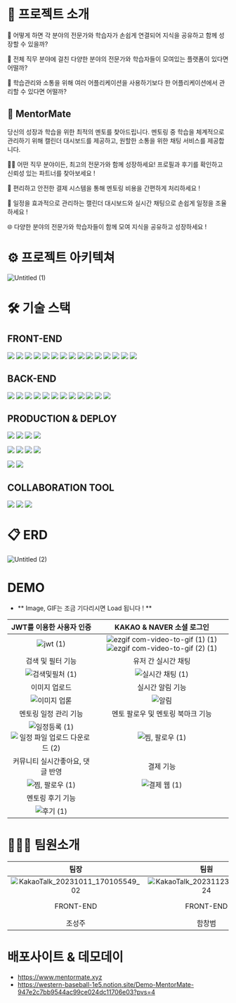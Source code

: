 # 📎 프로젝트 소개

💭 어떻게 하면 각 분야의 전문가와 학습자가 손쉽게 연결되어 지식을 공유하고 함께 성장할 수 있을까?

💭 전체 직무 분야에 걸친 다양한 분야의 전문가와 학습자들이 모여있는 플랫폼이 있다면 어떨까?

💭 학습관리와 소통을 위해 여러 어플리케이션을 사용하기보다 한 어플리케이션에서 관리할 수 있다면 어떨까?

## 👫 MentorMate

당신의 성장과 학습을 위한 최적의 멘토를 찾아드립니다.
멘토링 중 학습을 체계적으로 관리하기 위해 캘린더 대시보드를 제공하고, 원할한 소통을 위한 채팅 서비스를 제공합니다.

🧑‍💼 어떤 직무 분야이든, 최고의 전문가와 함께 성장하세요! 프로필과 후기를 확인하고 신뢰성 있는 파트너를 찾아보세요 !

💼 편리하고 안전한 결제 시스템을 통해 멘토링 비용을 간편하게 처리하세요 !

📅 일정을 효과적으로 관리하는 캘린더 대시보드와 실시간 채팅으로 손쉽게 일정을 조율하세요 !

🌐 다양한 분야의 전문가와 학습자들이 함께 모여 지식을 공유하고 성장하세요 !

# ⚙ 프로젝트 아키텍쳐

![Untitled (1)](https://github.com/MentoMate/.github/assets/122018331/093c2e40-4b4e-4017-bfce-7e4c7f7cce6d)

# 🛠 기술 스택

## FRONT-END

<img src="https://img.shields.io/badge/react-61DAFB?style=for-the-badge&logo=React&logoColor=white"> <img src="https://img.shields.io/badge/typescript-3178C6?style=for-the-badge&logo=typescript&logoColor=white"> <img src="https://img.shields.io/badge/reactquery-FF4154?style=for-the-badge&logo=reactquery&logoColor=white"> <img src="https://img.shields.io/badge/reactrouter-CA4245?style=for-the-badge&logo=reactrouter&logoColor=white"> <img src="https://img.shields.io/badge/reacthookform-CA4245?style=for-the-badge&logo=reacthookform&logoColor=white"> <img src="https://img.shields.io/badge/recoil-3578E5?style=for-the-badge&logo=recoil&logoColor=white"> <img src="https://img.shields.io/badge/vite-646CFF?style=for-the-badge&logo=vite&logoColor=white"> <img src="https://img.shields.io/badge/tailwindcss-06B6D4?style=for-the-badge&logo=tailwindcss&logoColor=white"> <img src="https://img.shields.io/badge/axios-5A29E4?style=for-the-badge&logo=axios&logoColor=white"> <img src="https://img.shields.io/badge/stompjs-000000?style=for-the-badge&logo=stompjs&logoColor=white"> <img src="https://img.shields.io/badge/sockjs-333333?style=for-the-badge&logo=sockjs&logoColor=white"> <img src="https://img.shields.io/badge/iamport-302E31?style=for-the-badge&logo=iamport&logoColor=white"> <img src="https://img.shields.io/badge/reactquill-C6002B?style=for-the-badge&logo=reactquill&logoColor=white"> <img src="https://img.shields.io/badge/sweetalert2-9999FF?style=for-the-badge&logo=sweetalert2&logoColor=white"> <img src="https://img.shields.io/badge/reactdatepicker-3DDC84?style=for-the-badge&logo=reactdatepicker&logoColor=white">

## BACK-END

<img src="https://img.shields.io/badge/JAVA-004027?style=for-the-badge&logo=JAVA&logoColor=white"> <img src="https://img.shields.io/badge/springboot-006600?style=for-the-badge&logo=springboot&logoColor=white"> <img src="https://img.shields.io/badge/springsecurity-578B34?style=for-the-badge&logo=springsecurity&logoColor=white"> <img src="https://img.shields.io/badge/jpa-21C25E?style=for-the-badge&logo=jpa&logoColor=white"> <img src="https://img.shields.io/badge/jwt-85B09A?style=for-the-badge&logo=jwt&logoColor=white"> <img src="https://img.shields.io/badge/swagger-21C25E?style=for-the-badge&logo=swagger&logoColor=white"> <img src="https://img.shields.io/badge/websocket-F37C20?style=for-the-badge&logo=websocket&logoColor=white"> <img src="https://img.shields.io/badge/sockjs-6CAC4D?style=for-the-badge&logo=sockjs&logoColor=white"> <img src="https://img.shields.io/badge/stomp-000000?style=for-the-badge&logo=stomp&logoColor=white"> <img src="https://img.shields.io/badge/mysql-0062B0?style=for-the-badge&logo=mysql&logoColor=white"> <img src="https://img.shields.io/badge/redis-C71A36?style=for-the-badge&logo=redis&logoColor=white"> <img src="https://img.shields.io/badge/elasticSearch-F8DC75?style=for-the-badge&logo=elasticSearch&logoColor=white">

## PRODUCTION & DEPLOY

<img src="https://img.shields.io/badge/AWS-232F3E?style=for-the-badge&logo=amazonaws&logoColor=white"> <img src="https://img.shields.io/badge/s3-569A31?style=for-the-badge&logo=amazons3&logoColor=white"> <img src="https://img.shields.io/badge/cloudfront-2A6FE1?style=for-the-badge&logo=cloudfront&logoColor=white"> <img src="https://img.shields.io/badge/amazonroute53-8C4FFF?style=for-the-badge&logo=amazonroute53&logoColor=white">

<img src="https://img.shields.io/badge/AWS-232F3E?style=for-the-badge&logo=amazonaws&logoColor=white"> <img src="https://img.shields.io/badge/ec2-FF9900?style=for-the-badge&logo=amazonec2&logoColor=white"> <img src="https://img.shields.io/badge/s3-569A31?style=for-the-badge&logo=amazons3&logoColor=white"> <img src="https://img.shields.io/badge/docker-2496ED?style=for-the-badge&logo=docker&logoColor=white">

<img src="https://img.shields.io/badge/git-F05032?style=for-the-badge&logo=git&logoColor=white"> <img src="https://img.shields.io/badge/github-181717?style=for-the-badge&logo=github&logoColor=white">

## COLLABORATION TOOL

<img src="https://img.shields.io/badge/slack-4A154B?style=for-the-badge&logo=slack&logoColor=white"> <img src="https://img.shields.io/badge/notion-000000?style=for-the-badge&logo=notion&logoColor=white"> <img src="https://img.shields.io/badge/discord-5865F2?style=for-the-badge&logo=discord&logoColor=white">

# 📋 ERD

![Untitled (2)](https://github.com/MentoMate/.github/assets/122018331/8637f9f5-4c08-4f0a-a162-646afa3b97ff)

# DEMO
- ** Image, GIF는 조금 기다리시면 Load 됩니다 ! **

|                                                                                                         JWT를 이용한 사용자 인증                                                                                                         |                                                                                                                  KAKAO & NAVER 소셜 로그인                                                                                                                  |
| :--------------------------------------------------------------------------------------------------------------------------------------------------------------------------------------------------------------------------------------: | :---------------------------------------------------------------------------------------------------------------------------------------------------------------------------------------------------------------------------------------------------------: |
|                                                                  ![jwt (1)](https://github.com/MentoMate/.github/assets/122018331/e73f8df8-96e4-4588-843e-a08776c64090)                                                                  | ![ezgif com-video-to-gif (1) (1)](https://github.com/MentoMate/.github/assets/122018331/cf143c0a-bb74-4a4d-b99b-8009982ea0ae) ![ezgif com-video-to-gif (2) (1)](https://github.com/MentoMate/.github/assets/122018331/9c53d77a-9822-48f9-8292-1213f471a293) |
|                                                                                                            검색 및 필터 기능                                                                                                             |                                                                                                                     유저 간 실시간 채팅                                                                                                                     |
|                                                              ![검색및필처 (1)](https://github.com/MentoMate/.github/assets/122018331/9882f494-10ee-4d7b-a3c5-ef98bdef37b7)                                                               |                                                                       ![실시간 채팅 (1)](https://github.com/MentoMate/.github/assets/122018331/02d8ef3e-61c2-44d9-860c-1fd5256ba162)                                                                        |
|                                                                                                              이미지 업로드                                                                                                               |                                                                                                                      실시간 알림 기능                                                                                                                       |
|                                                                ![이미지 업롣](https://github.com/MentoMate/.github/assets/122018331/7d29f214-d42a-4076-aba5-3de0049102d4)                                                                |                                                                             ![알림](https://github.com/MentoMate/.github/assets/122018331/10057adf-e67e-4a55-ab20-c891a5562efe)                                                                             |
|                                                                                                          멘토링 일정 관리 기능                                                                                                           |                                                                                                              멘토 팔로우 및 멘토링 북마크 기능                                                                                                              |
| ![일정등록 (1)](https://github.com/MentoMate/.github/assets/122018331/a4cfa1f8-80ff-4e34-9b00-e44b3ec512fc) ![일정 파일 업로드 다운로드 (2)](https://github.com/MentoMate/.github/assets/122018331/c4070cc7-1bdd-403b-a3d9-008fa4e57198) |                                                                        ![찜, 팔로우 (1)](https://github.com/MentoMate/.github/assets/122018331/20557f05-79c5-4fdf-9a4c-c7ac6b43acac)                                                                        |
|                                                                                                     커뮤니티 실시간좋아요, 댓글 반영                                                                                                     |                                                                                                                          결제 기능                                                                                                                          |
|                                                              ![찜, 팔로우 (1)](https://github.com/MentoMate/.github/assets/122018331/f62f7e23-96a3-4f6d-a9f1-bdb1f9de668b)                                                               |                                                                         ![결제 웹 (1)](https://github.com/MentoMate/.github/assets/122018331/1ff40545-2cd3-4a47-ad2e-64a201985570)                                                                          |
|                                                                                                             멘토링 후기 기능                                                                                                             |
|                                                                 ![후기 (1)](https://github.com/MentoMate/.github/assets/122018331/9b698ace-29f5-4bc7-a82b-1f83cc2132f8)                                                                  |

# 🧑‍🤝‍🧑 팀원소개

|                                                              팀장                                                              |                                                            팀원                                                             |                                                  팀원                                                   |                                                            팀원                                                             |                                                                팀원                                                                |
| :----------------------------------------------------------------------------------------------------------------------------: | :-------------------------------------------------------------------------------------------------------------------------: | :-----------------------------------------------------------------------------------------------------: | :-------------------------------------------------------------------------------------------------------------------------: | :--------------------------------------------------------------------------------------------------------------------------------: |
| ![KakaoTalk_20231011_170105549_02](https://github.com/MentoMate/.github/assets/122018331/cf63953f-133a-45b8-b699-7b36d2725488) | ![KakaoTalk_20231123_181818424](https://github.com/MentoMate/.github/assets/122018331/34a241a3-8a7d-4dcf-82df-631436a05366) | ![Untitled](https://github.com/MentoMate/.github/assets/122018331/9e823c62-3f71-4702-82eb-c3b86362c005) | ![KakaoTalk_20231123_202343526](https://github.com/MentoMate/.github/assets/122018331/c6ce2a6f-368c-42c6-af4d-c9a359cccfdc) | ![KakaoTalk_Photo_2023-11-23-00-15-08](https://github.com/MentoMate/.github/assets/122018331/2a046f1d-e842-4037-9b44-182c01982f26) |
|                                                           FRONT-END                                                            |                                                          FRONT-END                                                          |                                                BACK-END                                                 |                                                          BACK-END                                                           |                                                              BACK-END                                                              |
|                                                             조성주                                                             |                                                           함창범                                                            |                                                 유성진                                                  |                                                           박나진                                                            |                                                               김은채                                                               |

# 배포사이트 & 데모데이

- https://www.mentormate.xyz
- https://western-baseball-1e5.notion.site/Demo-MentorMate-947e2c7bb9544ac99ce024dc11706e03?pvs=4
